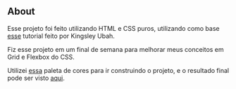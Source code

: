 ## About

Esse projeto foi feito utilizando HTML e CSS puros, utilizando como base [esse](https://www.freecodecamp.org/news/css-flexbox-and-grid-tutorial/) tutorial feito por Kingsley Ubah.

Fiz esse projeto em um final de semana para melhorar meus conceitos em Grid e Flexbox do CSS.

Utilizei [essa](https://coolors.co/b80c09-a0a7a3-b7b5b3-141301) paleta de cores para ir construindo o projeto, e o resultado final pode ser visto [aqui](https://mikxingu-clsite.netlify.app/).